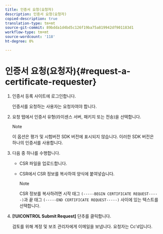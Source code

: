 ```yaml
---
title: 인증서 요청(요청자)
description: 인증서 요청(요청자)
copied-description: true
translation-type: tm+mt
source-git-commit: 89bdda1d4bd5c126f19ba75a819942df901183d1
workflow-type: tm+mt
source-wordcount: '118'
ht-degree: 0%

---
```



# 인증서 요청(요청자){#request-a-certificate-requester}

1. 인증서 등록 사이트에 로그인합니다.

   인증서를 요청하는 사용자는 요청자여야 합니다.

1. 요청 탭에서 인증서 유형(라이센스 서버, 패키지 또는 전송)을 선택합니다.

   >[!NOTE]
   >
   >이 옵션은 평가 및 시험버전 SDK 버전에 표시되지 않습니다. 이러한 SDK 버전은 하나의 인증서를 사용합니다.

1. 다음 중 하나를 수행합니다.

   * CSR 파일을 업로드합니다.
   * CSR에서 CSR 정보를 복사하여 양식에 붙여넣습니다.

      >[!NOTE]
      >
      >CSR 정보를 복사하려면 시작 태그 `(-----BEGIN CERTIFICATE REQUEST-----)`과 끝 태그 `(-----END CERTIFICATE REQUEST-----)` 사이에 있는 텍스트를 선택합니다.

1. **[!UICONTROL Submit Request]** 단추를 클릭합니다.

   검토를 위해 계정 및 보조 관리자에게 이메일을 보냅니다. 요청자는 Cc&#39;d입니다.

